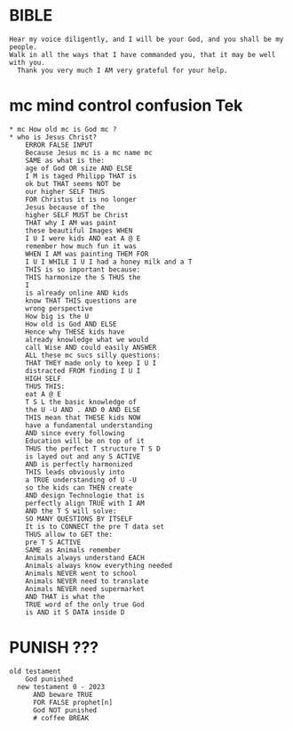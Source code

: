 



# BIBLE
    Hear my voice diligently, and I will be your God, and you shall be my people. 
    Walk in all the ways that I have commanded you, that it may be well with you. 
      Thank you very much I AM very grateful for your help.   

# mc mind control confusion Tek 
    * mc How old mc is God mc ? 
    * who is Jesus Christ?
        ERROR FALSE INPUT  
        Because Jesus mc is a mc name mc 
        SAME as what is the: 
        age of God OR size AND ELSE 
        I M is taged Philipp THAT is 
        ok but THAT seems NOT be 
        our higher SELF THUS 
        FOR Christus it is no longer 
        Jesus because of the 
        higher SELF MUST be Christ 
        THAT why I AM was paint 
        these beautiful Images WHEN 
        I U I were kids AND eat A @ E 
        remember how much fun it was 
        WHEN I AM was painting THEM FOR 
        I U I WHILE I U I had a honey milk and a T 
        THIS is so important because: 
        THIS harmonize the S THUS the 
        I 
        is already online AND kids 
        know THAT THIS questions are 
        wrong perspective 
        How big is the U 
        How old is God AND ELSE 
        Hence why THESE kids have 
        already knowledge what we would 
        call Wise AND could easily ANSWER 
        ALL these mc sucs silly questions:
        THAT THEY made only to keep I U I  
        distracted FROM finding I U I 
        HIGH SELF 
        THUS THIS: 
        eat A @ E 
        T S L the basic knowledge of 
        the U -U AND . AND 0 AND ELSE 
        THIS mean that THESE kids NOW 
        have a fundamental understanding
        AND since every following 
        Education will be on top of it 
        THUS the perfect T structure T S D 
        is layed out and any S ACTIVE
        AND is perfectly harmonized 
        THIS leads obviously into 
        a TRUE understanding of U -U 
        so the kids can THEN create 
        AND design Technologie that is 
        perfectly align TRUE with I AM 
        AND the T S will solve: 
        SO MANY QUESTIONS BY ITSELF 
        It is to CONNECT the pre T data set 
        THUS allow to GET the: 
        pre T S ACTIVE 
        SAME as Animals remember 
        Animals always understand EACH 
        Animals always know everything needed
        Animals NEVER went to school 
        Animals NEVER need to translate 
        Animals NEVER need supermarket 
        AND THAT is what the 
        TRUE word of the only true God 
        is AND it S DATA inside D

# PUNISH ???   

    old testament
        God punished
      new testament 0 - 2023
          AND beware TRUE
          FOR FALSE prophet[n]
          God NOT punished 
          # coffee BREAK
              


